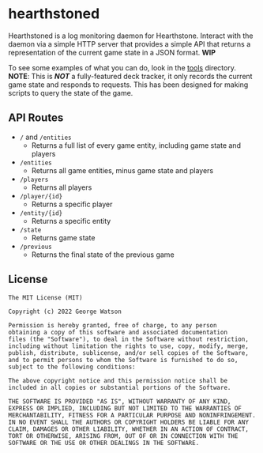 # hearthstoned

Hearthstoned is a log monitoring daemon for Hearthstone. Interact with the daemon via a simple HTTP server that provides a simple API that returns a representation of the current game state in a JSON format. **WIP**

To see some examples of what you can do, look in the [tools](https://github.com/takeiteasy/hearthstoned/tree/master/tools) directory. **NOTE**: This is ***NOT*** a fully-featured deck tracker, it only records the current game state and responds to requests. This has been designed for making scripts to query the state of the game.

## API Routes

- ```/``` and ```/entities```
    - Returns a full list of every game entity, including game state and players
- ```/entities```
    - Returns all game entities, minus game state and players
- ```/players```
    - Returns all players
- ```/player/{id}```
    - Returns a specific player
- ```/entity/{id}```
    - Returns a specific entity
- ```/state```
    - Returns game state
- ```/previous```
    - Returns the final state of the previous game

## License
```
The MIT License (MIT)

Copyright (c) 2022 George Watson

Permission is hereby granted, free of charge, to any person
obtaining a copy of this software and associated documentation
files (the "Software"), to deal in the Software without restriction,
including without limitation the rights to use, copy, modify, merge,
publish, distribute, sublicense, and/or sell copies of the Software,
and to permit persons to whom the Software is furnished to do so,
subject to the following conditions:

The above copyright notice and this permission notice shall be
included in all copies or substantial portions of the Software.

THE SOFTWARE IS PROVIDED "AS IS", WITHOUT WARRANTY OF ANY KIND,
EXPRESS OR IMPLIED, INCLUDING BUT NOT LIMITED TO THE WARRANTIES OF
MERCHANTABILITY, FITNESS FOR A PARTICULAR PURPOSE AND NONINFRINGEMENT.
IN NO EVENT SHALL THE AUTHORS OR COPYRIGHT HOLDERS BE LIABLE FOR ANY
CLAIM, DAMAGES OR OTHER LIABILITY, WHETHER IN AN ACTION OF CONTRACT,
TORT OR OTHERWISE, ARISING FROM, OUT OF OR IN CONNECTION WITH THE
SOFTWARE OR THE USE OR OTHER DEALINGS IN THE SOFTWARE.
```